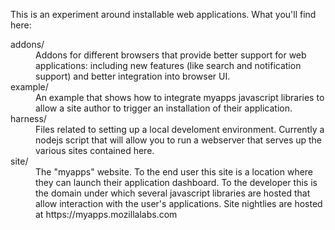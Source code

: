 This is an experiment around installable web applications.  What
you'll find here:

<dl>
<dt>addons/</dt>
<dd>Addons for different browsers that provide better support
    for web applications: including new features (like search and
    notification support) and better integration into browser UI.</dd>

<dt>example/</dt>
<dd>An example that shows how to integrate myapps javascript libraries
    to allow a site author to trigger an installation of their application.</dd>

<dt>harness/</dt>
<dd>Files related to setting up a local develoment environment.  Currently
    a nodejs script that will allow you to run a webserver that serves
    up the various sites contained here.</dd>

<dt>site/</dt>
<dd>The "myapps" website.  To the end user this site is a location
    where they can launch their application dashboard.  To the developer
    this is the domain under which several javascript libraries are
    hosted that allow interaction with the user's applications.
    Site nightlies are hosted at https://myapps.mozillalabs.com</dd>
</dl>

